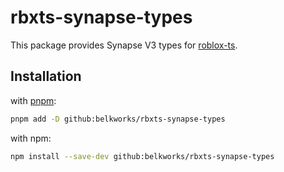 # rbxts-synapse-types

This package provides Synapse V3 types for [roblox-ts](https://github.com/roblox-ts/roblox-ts).

## Installation

with [pnpm](https://pnpm.io/):
```sh
pnpm add -D github:belkworks/rbxts-synapse-types
```

with npm:
```sh
npm install --save-dev github:belkworks/rbxts-synapse-types
```
